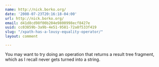 ```yaml
---
name: http://nick.borko.org/
date: '2008-07-23T20:16:18-04:00'
url: http://nick.borko.org/
email: d41d8cd98f00b204e9800998ecf8427e
uuid: cc03859b-3a9b-4e51-9581-72a8f533f419
slug: "/xpath-has-a-lousy-equality-operator/"
layout: comment

---
```


You may want to try doing an operation that returns a result tree fragment, which as I recall never gets turned into a string.
